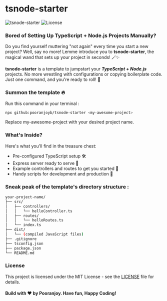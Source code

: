 # tsnode-starter

![tsnode-starter](https://img.shields.io/badge/typescript-nodejs-blue.svg) ![License](https://img.shields.io/badge/license-MIT-green.svg)

### Bored of Setting Up TypeScript + Node.js Projects Manually?
Do you find yourself muttering "not again" every time you start a new project? Well, say no more! Lemme introduce you to **tsnode-starter**, the magical wand that sets up your project in seconds! 🪄✨

**tsnode-starter** is a template to jumpstart your **_TypeScript + Node.js_** projects. No more wrestling with configurations or copying boilerplate code. Just one command, and you're ready to roll!   🚀

### Summon the template 🔥
Run this command in your terminal : 
```sh
npx github:pooranjoyb/tsnode-starter <my-awesome-project>
```
Replace my-awesome-project with your desired project name.

### What's Inside?
Here's what you'll find in the treasure chest:

- Pre-configured TypeScript setup 🛠️
- Express server ready to serve 🚀
- Example controllers and routes to get you started 📁
- Handy scripts for development and production 📜

### Sneak peak of the template's directory structure : 
```bash
your-project-name/
├── src/
│   ├── controllers/
│   │   └── helloController.ts
│   ├── routes/
│   │   └── helloRoutes.ts
│   └── index.ts
├── dist/
│   └── (compiled JavaScript files)
├── .gitignore
├── tsconfig.json
├── package.json
└── README.md
```

### License

This project is licensed under the MIT License - see the [LICENSE](LICENSE) file for details.
#### Build with ❤️ by Pooranjoy. Have fun, Happy Coding!
